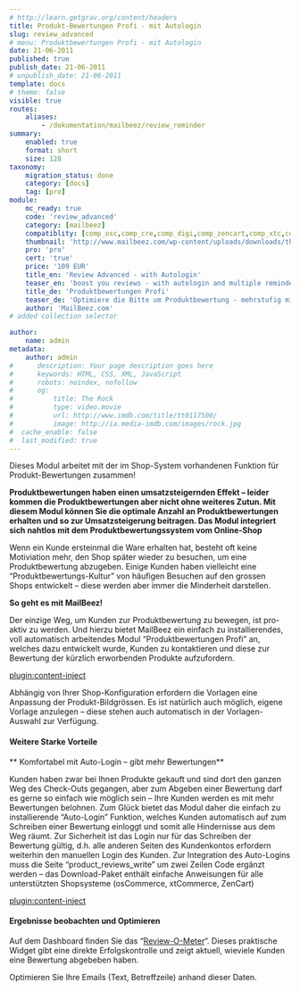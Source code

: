 ```yaml
---
# http://learn.getgrav.org/content/headers
title: Produkt-Bewertungen Profi - mit Autologin
slug: review_advanced
# menu: Produktbewertungen Profi - mit Autologin
date: 21-06-2011
published: true
publish_date: 21-06-2011
# unpublish_date: 21-06-2011
template: docs
# theme: false
visible: true
routes:
    aliases:
        - /dokumentation/mailbeez/review_reminder
summary:
    enabled: true
    format: short
    size: 128
taxonomy:
    migration_status: done
    category: [docs]
    tag: [pro]
module:
    mc_ready: true
    code: 'review_advanced'
    category: [mailbeez]
    compatiblity: [comp_osc,comp_cre,comp_digi,comp_zencart,comp_xtc,comp_xtcm2,comp_gambio]
    thumbnail: 'http://www.mailbeez.com/wp-content/uploads/downloads/thumbnails/2011/08/star_plus.png'
    pro: 'pro'
    cert: 'true'
    price: '109 EUR'
    title_en: 'Review Advanced - with Autologin'
    teaser_en: 'boost you reviews - with autologin and multiple reminders'
    title_de: 'Produktbewertungen Profi'
    teaser_de: 'Optimiere die Bitte um Produktbewertung - mehrstufig mit Autologin'
    author: 'MailBeez.com'
# added collection selector

author:
    name: admin
metadata:
    author: admin
#      description: Your page description goes here
#      keywords: HTML, CSS, XML, JavaScript
#      robots: noindex, nofollow
#      og:
#          title: The Rock
#          type: video.movie
#          url: http://www.imdb.com/title/tt0117500/
#          image: http://ia.media-imdb.com/images/rock.jpg
#  cache_enable: false
#  last_modified: true
---
```


Dieses Modul arbeitet mit der im Shop-System vorhandenen Funktion für Produkt-Bewertungen zusammen!

**Produktbewertungen haben einen umsatzsteigernden Effekt – leider kommen die Produktbewertungen aber nicht ohne weiteres Zutun. Mit diesem Modul können Sie die optimale Anzahl an Produktbewertungen erhalten und so zur Umsatzsteigerung beitragen. Das Modul integriert sich nahtlos mit dem Produktbewertungssystem vom Online-Shop**

Wenn ein Kunde ersteinmal die Ware erhalten hat, besteht oft keine Motiviation mehr, den Shop später wieder zu besuchen, um eine Produktbewertung abzugeben. Einige Kunden haben vielleicht eine “Produktbewertungs-Kultur” von häufigen Besuchen auf den grossen Shops entwickelt – diese werden aber immer die Minderheit darstellen.

**So geht es mit MailBeez!**

Der einzige Weg, um Kunden zur Produktbewertung zu bewegen, ist pro-aktiv zu werden. Und hierzu bietet MailBeez ein einfach zu installierendes, voll automatisch arbeitendes Modul “Produktbewertungen Profi” an, welches dazu entwickelt wurde, Kunden zu kontaktieren und diese zur Bewertung der kürzlich erworbenden Produkte aufzufordern.

[plugin:content-inject](/content_blocks/pro_responsive_template)


Abhängig von Ihrer Shop-Konfiguration erfordern die Vorlagen eine Anpassung der Produkt-Bildgrössen. Es ist natürlich auch möglich, eigene Vorlage anzulegen – diese stehen auch automatisch in der Vorlagen-Auswahl zur Verfügung.

#### Weitere Starke Vorteile
** Komfortabel mit Auto-Login – gibt mehr Bewertungen**

 Kunden haben zwar bei Ihnen Produkte gekauft und sind dort den ganzen Weg des Check-Outs gegangen, aber zum Abgeben einer Bewertung darf es gerne so einfach wie möglich sein – Ihre Kunden werden es mit mehr Bewertungen belohnen. Zum Glück bietet das Modul daher die einfach zu installierende “Auto-Login” Funktion, welches Kunden automatisch auf zum Schreiben einer Bewertung einloggt und somit alle Hindernisse aus dem Weg räumt. Zur Sicherheit ist das Login nur für das Schreiben der Bewertung gültig, d.h. alle anderen Seiten des Kundenkontos erfordern weiterhin den manuellen Login des Kunden. Zur Integration des Auto-Logins muss die Seite “product_reviews_write” um zwei Zeilen Code ergänzt werden – das Download-Paket enthält einfache Anweisungen für alle unterstützten Shopsysteme (osCommerce, xtCommerce, ZenCart)

[plugin:content-inject](/content_blocks/pro_common_advantage)



#### Ergebnisse beobachten und Optimieren

Auf dem Dashboard finden Sie das “[Review-O-Meter](/documentation/dashboardbeez/dashboard_review_o_meter/ "Review-O-Meter")“. Dieses praktische Widget gibt eine direkte Erfolgskontrolle und zeigt aktuell, wieviele Kunden eine Bewertung abgebeben haben.

Optimieren Sie Ihre Emails (Text, Betreffzeile) anhand dieser Daten.




